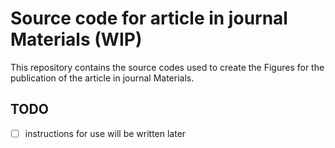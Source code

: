 # Source code for article in journal Materials (WIP)

This repository contains the source codes used to create the Figures for the publication of the article in journal Materials.

## TODO

- [ ] instructions for use will be written later
